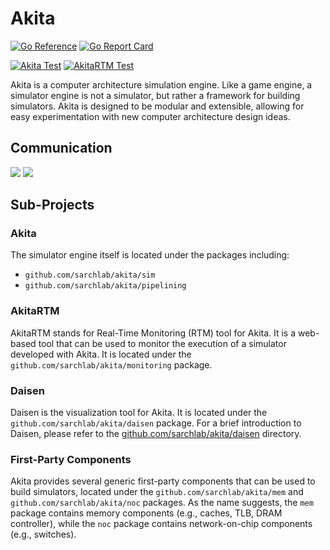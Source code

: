 # Akita

[![Go Reference](https://pkg.go.dev/badge/github.com/sarchlab/akita/v3.svg)](https://pkg.go.dev/github.com/sarchlab/akita/v3)
[![Go Report Card](https://goreportcard.com/badge/github.com/sarchlab/akita/v3)](https://goreportcard.com/report/github.com/sarchlab/akita/v3)



[![Akita Test](https://github.com/sarchlab/akita/actions/workflows/akita_test.yml/badge.svg)](https://github.com/sarchlab/akita/actions/workflows/akita_test.yml)
[![AkitaRTM Test](https://github.com/sarchlab/akita/actions/workflows/akitartm_test.yml/badge.svg)](https://github.com/sarchlab/akita/actions/workflows/akitartm_test.yml)

Akita is a computer architecture simulation engine. Like a game engine, a simulator engine is not a simulator, but rather a framework for building simulators. Akita is designed to be modular and extensible, allowing for easy experimentation with new computer architecture design ideas.

## Communication

[<img src="https://img.shields.io/badge/slack-Akita-blue.svg?logo=slack">](https://join.slack.com/t/projectakita/shared_invite/zt-adiqifj8-0h0oJnIX~cYxbdFwmDOQJg) 
[<img src="https://img.shields.io/badge/reddit-MGPUSim-blue.svg?logo=redit">](https://www.reddit.com/r/mgpusim/) 

## Sub-Projects

### Akita

The simulator engine itself is located under the packages including:

* `github.com/sarchlab/akita/sim`
* `github.com/sarchlab/akita/pipelining`

### AkitaRTM

AkitaRTM stands for Real-Time Monitoring (RTM) tool for Akita. It is a web-based tool that can be used to monitor the execution of a simulator developed with Akita. It is located under the `github.com/sarchlab/akita/monitoring` package.

### Daisen

Daisen is the visualization tool for Akita. It is located under the `github.com/sarchlab/akita/daisen` package. For a brief introduction to Daisen, please refer to the [github.com/sarchlab/akita/daisen](daisen) directory.

### First-Party Components

Akita provides several generic first-party components that can be used to build simulators, located under the `github.com/sarchlab/akita/mem` and `github.com/sarchlab/akita/noc` packages. As the name suggests, the `mem` package contains memory components (e.g., caches, TLB, DRAM controller), while the `noc` package contains network-on-chip components (e.g., switches).
